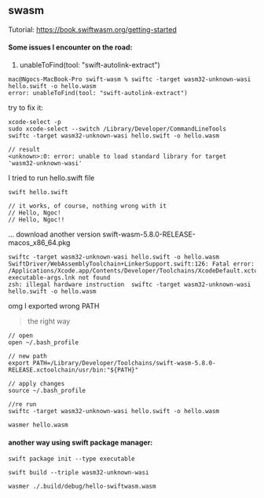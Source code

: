 ## swasm
Tutorial: 
https://book.swiftwasm.org/getting-started

#### Some issues I encounter on the road:
1. unableToFind(tool: "swift-autolink-extract")

```console
mac@Ngocs-MacBook-Pro swift-wasm % swiftc -target wasm32-unknown-wasi hello.swift -o hello.wasm
error: unableToFind(tool: "swift-autolink-extract")
```

try to fix it:
```console
xcode-select -p
sudo xcode-select --switch /Library/Developer/CommandLineTools
swiftc -target wasm32-unknown-wasi hello.swift -o hello.wasm

// result
<unknown>:0: error: unable to load standard library for target 'wasm32-unknown-wasi'
```

I tried to run hello.swift file
```console
swift hello.swift

// it works, of course, nothing wrong with it
// Hello, Ngoc!
// Hello, Ngoc!!
```


... download another version
swift-wasm-5.8.0-RELEASE-macos_x86_64.pkg

```console
swiftc -target wasm32-unknown-wasi hello.swift -o hello.wasm
SwiftDriver/WebAssemblyToolchain+LinkerSupport.swift:126: Fatal error: /Applications/Xcode.app/Contents/Developer/Toolchains/XcodeDefault.xctoolchain/usr/lib/swift/wasi/static-executable-args.lnk not found
zsh: illegal hardware instruction  swiftc -target wasm32-unknown-wasi hello.swift -o hello.wasm
```

omg I exported wrong PATH
> the right way
```console
// open
open ~/.bash_profile

// new path
export PATH=/Library/Developer/Toolchains/swift-wasm-5.8.0-RELEASE.xctoolchain/usr/bin:"${PATH}"

// apply changes
source ~/.bash_profile

//re run
swiftc -target wasm32-unknown-wasi hello.swift -o hello.wasm
```

```console
wasmer hello.wasm
```

#### another way using swift package manager:

```console
swift package init --type executable

swift build --triple wasm32-unknown-wasi

wasmer ./.build/debug/hello-swiftwasm.wasm
```

